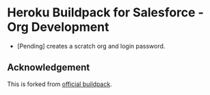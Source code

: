 # Heroku Buildpack for Salesforce - Org Development

- [Pending] creates a scratch org and login password.

## Acknowledgement

This is forked from [official buildpack](https://github.com/heroku/salesforce-cli-buildpack).
